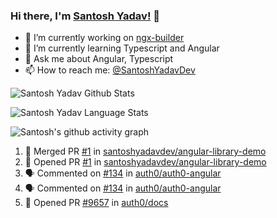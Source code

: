 ### Hi there, I'm [Santosh Yadav!](https://santoshyadav.dev) 👋

- 🔭 I’m currently working on [ngx-builder](https://github.com/ngx-builders)
- 🌱 I’m currently learning Typescript and Angular
- 💬 Ask me about Angular, Typescript
- 📫 How to reach me: [@SantoshYadavDev](https://twitter.com/SantoshYadavDev)

![Santosh Yadav Github Stats](https://github-readme-stats.anuraghazra1.vercel.app/api?username=SantoshYadavDev&show_icons=true&include_all_commits=true&theme=radical)

![Santosh Yadav Language Stats](https://github-readme-stats.anuraghazra1.vercel.app/api/top-langs/?username=SantoshYadavDev&layout=compact&theme=radical)

![Santosh's github activity graph](https://activity-graph.herokuapp.com/graph?username=SantoshYadavDev&theme=dracula)

<!--START_SECTION:activity-->
1. 🎉 Merged PR [#1](https://github.com/santoshyadavdev/angular-library-demo/pull/1) in [santoshyadavdev/angular-library-demo](https://github.com/santoshyadavdev/angular-library-demo)
2. 💪 Opened PR [#1](https://github.com/santoshyadavdev/angular-library-demo/pull/1) in [santoshyadavdev/angular-library-demo](https://github.com/santoshyadavdev/angular-library-demo)
3. 🗣 Commented on [#134](https://github.com/auth0/auth0-angular/issues/134) in [auth0/auth0-angular](https://github.com/auth0/auth0-angular)
4. 🗣 Commented on [#134](https://github.com/auth0/auth0-angular/issues/134) in [auth0/auth0-angular](https://github.com/auth0/auth0-angular)
5. 💪 Opened PR [#9657](https://github.com/auth0/docs/pull/9657) in [auth0/docs](https://github.com/auth0/docs)
<!--END_SECTION:activity-->
